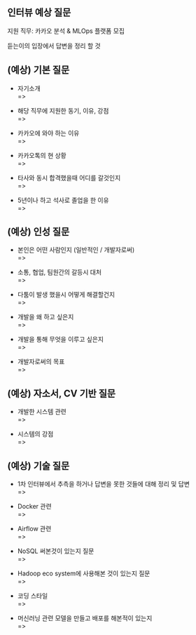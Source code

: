 ## 인터뷰 예상 질문

지원 직무: 카카오 분석 & MLOps 플랫폼 모집 


듣는이의 입장에서 답변을 정리 할 것    
## (예상) 기본 질문

- 자기소개    
=>   

- 해당 직무에 지원한 동기, 이유, 강점              
=>         

- 카카오에 와야 하는 이유      
=>   

- 카카오톡의 현 상황     
=>    

- 타사와 동시 합격했을때 어디를 갈것인지        
=>

- 5년이나 하고 석사로 졸업을 한 이유    
=>   

## (예상) 인성 질문 

- 본인은 어떤 사람인지 (일반적인 / 개발자로써)       
=>


- 소통, 협업, 팀원간의 갈등시 대처     
=>          

- 다툼이 발생 했을시 어떻게 해결할건지    
=>    

- 개발을 왜 하고 싶은지    
=>     

- 개발을 통해 무엇을 이루고 싶은지    
=>         

- 개발자로써의 목표     
=>          


## (예상) 자소서, CV 기반 질문
- 개발한 시스템 관련    
=>     

- 시스템의 강점     
=>

## (예상) 기술 질문
- 1차 인터뷰에서 추측을 하거나 답변을 못한 것들에 대해 정리 및 답변           
=>     

- Docker 관련    
=>     

- Airflow 관련    
=>      

- NoSQL 써본것이 있는지 질문    
=>      

- Hadoop eco system에 사용해본 것이 있는지 질문    
=> 

- 코딩 스타일    
=>    

- 머신러닝 관련 모델을 만들고 배포를 해본적이 있는지    
=>
